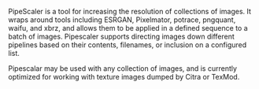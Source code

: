 PipeScaler is a tool for increasing the resolution of collections of images. It
wraps around tools including ESRGAN, Pixelmator, potrace, pngquant, waifu, and
xbrz, and allows them to be applied in a defined sequence to a batch of images.
Pipescaler supports directing images down different pipelines based on their
contents, filenames, or inclusion on a configured list.

Pipescalar may be used with any collection of images, and is currently
optimized for working with texture images dumped by Citra or TexMod.
